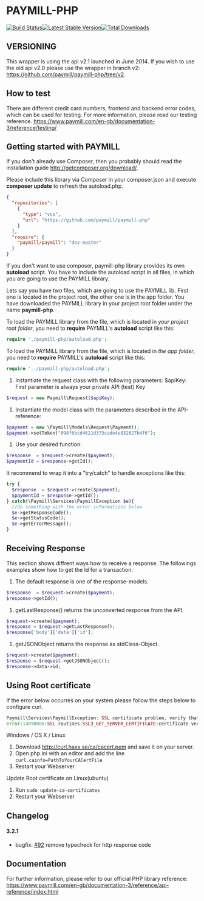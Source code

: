 PAYMILL-PHP
===========

[![Build Status](https://travis-ci.org/paymill/paymill-php.png)](https://travis-ci.org/paymill/paymill-php)[![Latest Stable Version](https://poser.pugx.org/paymill/paymill/v/stable.png)](https://packagist.org/packages/paymill/paymill)[![Total Downloads](https://poser.pugx.org/paymill/paymill/downloads.png)](https://packagist.org/packages/paymill/paymill)

VERSIONING
----------

This wrapper is using the api v2.1 launched in June 2014. If you wish to use the old api v2.0 please use the wrapper in branch v2: https://github.com/paymill/paymill-php/tree/v2.

How to test
-----------

There are different credit card numbers, frontend and backend error codes, which can be used for testing. For more information, please read our testing reference. https://www.paymill.com/en-gb/documentation-3/reference/testing/

Getting started with PAYMILL
----------------------------

If you don't already use Composer, then you probably should read the installation guide http://getcomposer.org/download/.

Please include this library via Composer in your composer.json and execute **composer update** to refresh the autoload.php.

```json
{
  "repositories": [
    {
      "type": "vcs",
      "url": "https://github.com/paymill/paymill-php"
    }
  ],
  "require": {
    "paymill/paymill": "dev-master"
  }
}
```

If you don't want to use composer, paymill-php library provides its own **autoload** script. You have to include the autoload script in all files, in which you are going to use the PAYMILL library.

Lets say you have two files, which are going to use the PAYMILL lib. First one is located in the project root, the other one is in the app folder. You have downloaded the PAYMILL library in your project root folder under the name **paymill-php**.

To load the PAYMILL library from the file, which is located in *your project root folder*, you need to **require** PAYMILL's **autoload** script like this:

```php
require './paymill-php/autoload.php';
```

To load the PAYMILL library from the file, which is located in *the app folder*, you need to **require** PAYMILL's **autoload** script like this:

```php
require '../paymill-php/autoload.php';
```

1.	Instantiate the request class with the following parameters: $apiKey: First parameter is always your private API (test) Key

```php
$request = new Paymill\Request($apiKey);
```

1.	Instantiate the model class with the parameters described in the API-reference:

```php
$payment = new \Paymill\Models\Request\Payment();
$payment->setToken("098f6bcd4621d373cade4e832627b4f6");
```

1.	Use your desired function:

```php
$response  = $request->create($payment);
$paymentId = $response->getId();
```

It recommend to wrap it into a "try/catch" to handle exceptions like this:

```php
try {
  $response  = $request->create($payment);
  $paymentId = $response->getId();
} catch(\Paymill\Services\PaymillException $e){
  //Do something with the error informations below
  $e->getResponseCode();
  $e->getStatusCode();
  $e->getErrorMessage();
}
```

Receiving Response
------------------

This section shows diffrent ways how to receive a response. The followings examples show how to get the Id for a transaction.

1.	The default response is one of the response-models.

```php
$response  = $request->create($payment);
$response->getId();
```

1.	getLastResponse() returns the unconverted response from the API.

```php
$request->create($payment);
$response = $request->getLastResponse();
$response['body']['data']['id'];
```

1.	getJSONObject returns the response as stdClass-Object.

```php
$request->create($payment);
$response = $request->getJSONObject();
$response->data->id;
```

Using Root certificate
----------------------

If the error below occurres on your system please follow the steps below to configure curl.

```php
Paymill\Services\PaymillException: SSL certificate problem, verify that the CA cert is OK. Details:
error:14090086:SSL routines:SSL3_GET_SERVER_CERTIFICATE:certificate verify failed
```

Windows / OS X / Linux

1.	Download http://curl.haxx.se/ca/cacert.pem and save it on your server.
2.	Open php.ini with an editor and add the line `curl.cainfo=PathToYourCACertFile`
3.	Restart your Webserver

Update Root certificate on Linux(ubuntu)

1.	Run `sudo update-ca-certificates`
2.	Restart your Webserver

Changelog
---------

#### 3.2.1

-	bugfix: [#92](https://github.com/paymill/paymill-php/pull/92) remove typecheck for http response code

Documentation
-------------

For further information, please refer to our official PHP library reference: https://www.paymill.com/en-gb/documentation-3/reference/api-reference/index.html
